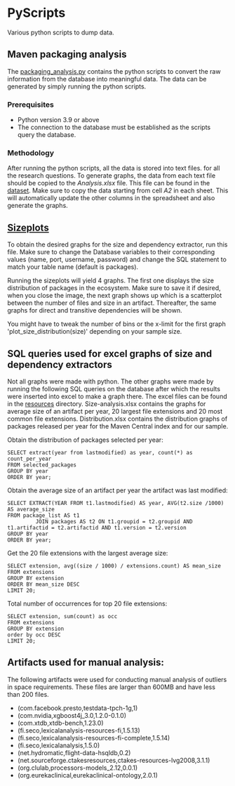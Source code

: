 # PyScripts
Various python scripts to dump data.

## Maven packaging analysis

The [packaging_analysis.py](packaging/packaging_analysis.py) contains the python scripts to convert the raw information from the database into meaningful data.
The data can be generated by simply running the python scripts.

### Prerequisites

- Python version 3.9 or above
- The connection to the database must be established as the scripts query the database.

### Methodology

After running the python scripts, all the data is stored into text files. for all the research questions.
To generate graphs, the data from each text file should be copied to the _Analysis.xlsx_ file. This file can be found in
the [dataset](https://doi.org/10.5281/zenodo.8077125). Make sure to copy the data starting from cell _A2_ in each sheet. This will automatically
update the other columns in the spreadsheet and also generate the graphs.



## [Sizeplots](vc/sizeplots.py)
To obtain the desired graphs for the size and dependency extractor, run this file. 
Make sure to change the Database variables to their corresponding values (name, port, username, password)
and change the SQL statement to match your table name (default is packages).

Running the sizeplots will yield 4 graphs. The first one displays the size distribution
of packages in the ecosystem. Make sure to save it if desired, when you close the image, the next
graph shows up which is a scatterplot between the number of files and size in an artifact.
Thereafter, the same graphs for direct and transitive dependencies will be shown.

You might have to tweak the number of bins or the x-limit for the first graph 'plot_size_distribution(size)' depending
on your sample size.

## SQL queries used for excel graphs of size and dependency extractors
Not all graphs were made with python. The other graphs were made by running the following SQL queries 
on the database after which the results were inserted into excel to make a graph there.
The excel files can be found in the [resources](../analyzer/src/main/resources) directory. Size-analysis.xlsx contains
the graphs for average size of an artifact per year, 20 largest file extensions and 20
most common file extensions. Distribution.xlsx contains the distribution graphs of packages
released per year for the Maven Central index and for our sample.

Obtain the distribution of packages selected per year:

~~~postgresql
SELECT extract(year from lastmodified) as year, count(*) as count_per_year
FROM selected_packages
GROUP BY year
ORDER BY year;
~~~

Obtain the average size of an artifact per year the artifact was last modified:

~~~postgresql
SELECT EXTRACT(YEAR FROM t1.lastmodified) AS year, AVG(t2.size /1000) AS average_size
FROM package_list AS t1
         JOIN packages AS t2 ON t1.groupid = t2.groupid AND t1.artifactid = t2.artifactid AND t1.version = t2.version
GROUP BY year
ORDER BY year;
~~~

Get the 20 file extensions with the largest average size:

~~~postgresql
SELECT extension, avg((size / 1000) / extensions.count) AS mean_size
FROM extensions
GROUP BY extension
ORDER BY mean_size DESC
LIMIT 20;
~~~

Total number of occurrences for top 20 file extensions:
~~~postgresql
SELECT extension, sum(count) as occ
FROM extensions
GROUP BY extension
order by occ DESC
LIMIT 20;
~~~

## Artifacts used for manual analysis:
The following artifacts were used for conducting manual analysis of outliers in 
space requirements. These files are larger than 600MB and have less than 200 files.
- (com.facebook.presto,testdata-tpch-1g,1)
- (com.nvidia,xgboost4j_3.0,1.2.0-0.1.0)
- (com.xtdb,xtdb-bench,1.23.0)
- (fi.seco,lexicalanalysis-resources-fi,1.5.13)
- (fi.seco,lexicalanalysis-resources-fi-complete,1.5.14)
- (fi.seco,lexicalanalysis,1.5.0)
- (net.hydromatic,flight-data-hsqldb,0.2)
- (net.sourceforge.ctakesresources,ctakes-resources-lvg2008,3.1.1)
- (org.clulab,processors-models_2.12,0.0.1)
- (org.eurekaclinical,eurekaclinical-ontology,2.0.1)